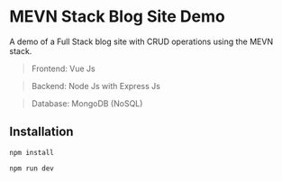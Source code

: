 # MEVN Stack Blog Site Demo
A demo of a Full Stack blog site with CRUD operations using the MEVN stack.

> Frontend: Vue Js

> Backend: Node Js with Express Js

> Database: MongoDB (NoSQL)


## Installation

```
npm install
```
```
npm run dev
```
